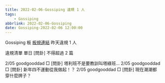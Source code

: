 ```yaml
---
title: 2022-02-06-Gossiping 違規 1 人
tags:
    - Gossiping
abbrlink: 2022-02-06-Gossiping
date: Gossiping-2022-02-06 12:00:00
---
```

Gossiping 板 [板規連結](https://www.ptt.cc/bbs/Gossiping/M.1637425085.A.07D.html)
昨天違規 1 人
<!-- more -->

違規清單
單日 [問卦] 不得超過 2 篇

2/05 goodgooddad □ [問卦] 塔利班不是要教訓叫塔綠班…
2/05 goodgooddad □ [問卦] 新年四不運動從我做起！？
2/05 goodgooddad □ [問卦] 現在潮潮都穿什麼牌子？